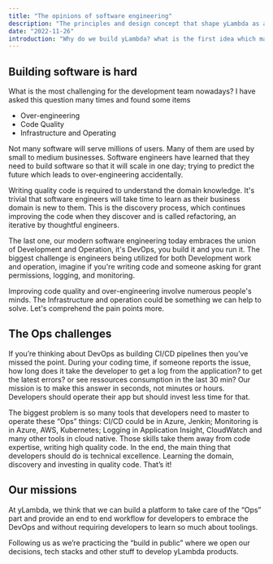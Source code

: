 ```yaml
---
title: "The opinions of software engineering"
description: "The principles and design concept that shape yLambda as a platform engineering"
date: "2022-11-26"
introduction: "Why do we build yLambda? what is the first idea which makes our decisions?"
---
```


## Building software is hard  

What is the most challenging for the development team nowadays? I have asked this question many times and found some items  
* Over-engineering
* Code Quality
* Infrastructure and Operating

Not many software will serve millions of users. Many of them are used by small to medium businesses. Software engineers have learned that they need to build software so that it will scale in one day; trying to predict the future which leads to over-engineering accidentally.

Writing quality code is required to understand the domain knowledge. It's trivial that software engineers will take time to learn as their business domain is new to them. This is the discovery process, which continues improving the code when they discover and is called refactoring, an iterative by thoughtful engineers.

The last one, our modern software engineering today embraces the union of Development and Operation, it's DevOps, you build it and you run it. The biggest challenge is engineers being utilized for both Development work and operation, imagine if you're writing code and someone asking for grant permissions, logging, and monitoring.

Improving code quality and over-engineering involve numerous people's minds. The Infrastructure and operation could be something we can help to solve. Let's comprehend the pain points more.

## The Ops challenges  

If you’re thinking about DevOps as building CI/CD pipelines then you’ve missed the point. During your coding time, if someone reports the issue, how long does it take the developer to get a log from the application? to get the latest errors? or see ressources consumption in the last 30 min?
Our mission is to make this answer in seconds, not minutes or hours. Developers should operate their app but should invest less time for that.

The biggest problem is so many tools that developers need to master to operate these “Ops” things: CI/CD could be in Azure, Jenkin; Monitoring is in Azure, AWS, Kubernetes; Logging in Application Insight, CloudWatch and many other tools in cloud native. 
Those skills take them away from code expertise, writing high quality code. In the end, the main thing that developers should do is technical excellence. Learning the domain, discovery and investing in quality code. That’s it!

## Our missions

At yLambda, we think that we can build a platform to take care of the “Ops” part and provide an end to end workflow for developers to embrace the DevOps and without requiring developers to learn so much about toolings.

Following us as we’re practicing the “build in public” where we open our decisions, tech stacks and other stuff to develop yLambda products.
